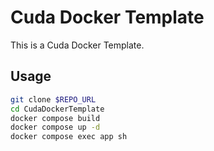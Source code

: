 # Cuda Docker Template

This is a Cuda Docker Template.

## Usage

```sh
git clone $REPO_URL
cd CudaDockerTemplate
docker compose build
docker compose up -d
docker compose exec app sh
```
